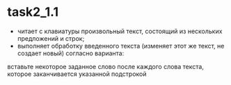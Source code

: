 # task2_1.1

- читает с клавиатуры произвольный текст, состоящий из нескольких
предложений и строк;
- выполняет обработку введенного текста (изменяет этот же текст, не
создает новый) согласно варианта:

вставьте некоторое заданное слово после каждого слова текста, которое
заканчивается указанной подстрокой
